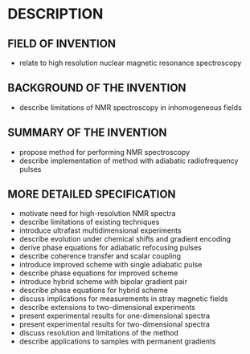 # DESCRIPTION

## FIELD OF INVENTION

- relate to high resolution nuclear magnetic resonance spectroscopy

## BACKGROUND OF THE INVENTION

- describe limitations of NMR spectroscopy in inhomogeneous fields

## SUMMARY OF THE INVENTION

- propose method for performing NMR spectroscopy
- describe implementation of method with adiabatic radiofrequency pulses

## MORE DETAILED SPECIFICATION

- motivate need for high-resolution NMR spectra
- describe limitations of existing techniques
- introduce ultrafast multidimensional experiments
- describe evolution under chemical shifts and gradient encoding
- derive phase equations for adiabatic refocusing pulses
- describe coherence transfer and scalar coupling
- introduce improved scheme with single adiabatic pulse
- describe phase equations for improved scheme
- introduce hybrid scheme with bipolar gradient pair
- describe phase equations for hybrid scheme
- discuss implications for measurements in stray magnetic fields
- describe extensions to two-dimensional experiments
- present experimental results for one-dimensional spectra
- present experimental results for two-dimensional spectra
- discuss resolution and limitations of the method
- describe applications to samples with permanent gradients

